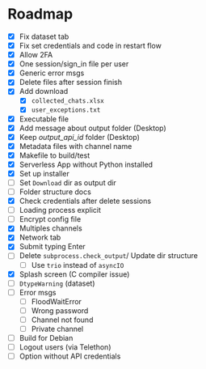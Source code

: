 # Roadmap

- [x] Fix dataset tab
- [x] Fix set credentials and code in restart flow
- [x] Allow 2FA
- [x] One session/sign_in file per user
- [x] Generic error msgs
- [x] Delete files after session finish
- [x] Add download
    - [x] `collected_chats.xlsx`
    - [x] `user_exceptions.txt`
- [x] Executable file
- [x] Add message about output folder (Desktop)
- [x] Keep *output_api_id* folder (Desktop)
- [x] Metadata files with channel name
- [x] Makefile to build/test
- [x] Serverless App without Python installed
- [x] Set up installer
- [ ] Set `Download` dir as output dir
- [ ] Folder structure docs
- [x] Check credentials after delete sessions
- [ ] Loading process explicit
- [ ] Encrypt config file
- [x] Multiples channels
- [x] Network tab
- [x] Submit typing Enter
- [ ] Delete `subprocess.check_output`/ Update dir structure
    - [ ] Use `trio` instead of `asyncIO`
- [x] Splash screen (C compiler issue)
- [ ] `DtypeWarning` (dataset)
- [ ] Error msgs
    - [ ] FloodWaitError
    - [ ] Wrong password
    - [ ] Channel not found
    - [ ] Private channel
- [ ] Build for Debian
- [ ] Logout users (via Telethon)
- [ ] Option without API credentials